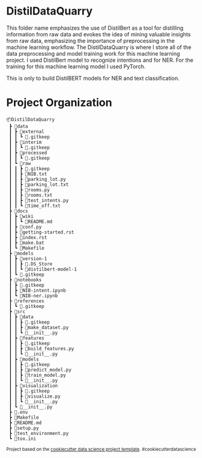 # DistilDataQuarry

This folder name emphasizes the use of DistilBert as a tool for distilling information from raw data and evokes the idea of mining valuable insights from raw data, emphasizing the importance of preprocessing in the machine learning workflow.
The DistilDataQuarry is where I store all of the data preprocessing and model training work for this machine learning project.
I used DistilBert model to recognize intentions and for NER. For the training for this machine  learning model I used PyTorch. 

This is only to build DistilBERT models for NER and text classification.


# Project Organization
```
📦DistilDataQuarry
 ┣ 📂data
 ┃ ┣ 📂external
 ┃ ┃ ┗ 📜.gitkeep
 ┃ ┣ 📂interim
 ┃ ┃ ┗ 📜.gitkeep
 ┃ ┣ 📂processed
 ┃ ┃ ┗ 📜.gitkeep
 ┃ ┗ 📂raw
 ┃ ┃ ┣ 📜.gitkeep
 ┃ ┃ ┣ 📜NIB.txt
 ┃ ┃ ┣ 📜parking_lot.py
 ┃ ┃ ┣ 📜parking_lot.txt
 ┃ ┃ ┣ 📜rooms.py
 ┃ ┃ ┣ 📜rooms.txt
 ┃ ┃ ┣ 📜test_intents.py
 ┃ ┃ ┗ 📜time_off.txt
 ┣ 📂docs
 ┃ ┣ 📂wiki
 ┃ ┃ ┗ 📜README.md
 ┃ ┣ 📜conf.py
 ┃ ┣ 📜getting-started.rst
 ┃ ┣ 📜index.rst
 ┃ ┣ 📜make.bat
 ┃ ┗ 📜Makefile
 ┣ 📂models
 ┃ ┣ 📂version-1
 ┃ ┃ ┣ 📜.DS_Store
 ┃ ┃ ┗ 📜distilbert-model-1
 ┃ ┗ 📜.gitkeep
 ┣ 📂notebooks
 ┃ ┣ 📜.gitkeep
 ┃ ┣ 📜NIB-intent.ipynb
 ┃ ┗ 📜NIB-ner.ipynb
 ┣ 📂references
 ┃ ┗ 📜.gitkeep
 ┣ 📂src
 ┃ ┣ 📂data
 ┃ ┃ ┣ 📜.gitkeep
 ┃ ┃ ┣ 📜make_dataset.py
 ┃ ┃ ┗ 📜__init__.py
 ┃ ┣ 📂features
 ┃ ┃ ┣ 📜.gitkeep
 ┃ ┃ ┣ 📜build_features.py
 ┃ ┃ ┗ 📜__init__.py
 ┃ ┣ 📂models
 ┃ ┃ ┣ 📜.gitkeep
 ┃ ┃ ┣ 📜predict_model.py
 ┃ ┃ ┣ 📜train_model.py
 ┃ ┃ ┗ 📜__init__.py
 ┃ ┣ 📂visualization
 ┃ ┃ ┣ 📜.gitkeep
 ┃ ┃ ┣ 📜visualize.py
 ┃ ┃ ┗ 📜__init__.py
 ┃ ┗ 📜__init__.py
 ┣ 📜.env
 ┣ 📜Makefile
 ┣ 📜README.md
 ┣ 📜setup.py
 ┣ 📜test_environment.py
 ┗ 📜tox.ini
```

<p><small>Project based on the <a target="_blank" href="https://drivendata.github.io/cookiecutter-data-science/">cookiecutter data science project template</a>. #cookiecutterdatascience</small></p>
